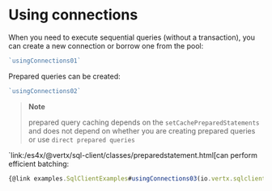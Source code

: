 # Using connections

When you need to execute sequential queries (without a transaction), you
can create a new connection or borrow one from the pool:

``` js
`usingConnections01`
```

Prepared queries can be created:

``` js
`usingConnections02`
```

> **Note**
> 
> prepared query caching depends on the `setCachePreparedStatements` and
> does not depend on whether you are creating prepared queries or use
> `direct prepared queries`

\`link:/es4x/@vertx/sql-client/classes/preparedstatement.html\[can
perform efficient batching:

``` js
{@link examples.SqlClientExamples#usingConnections03(io.vertx.sqlclient.SqlConnection)]`
```
